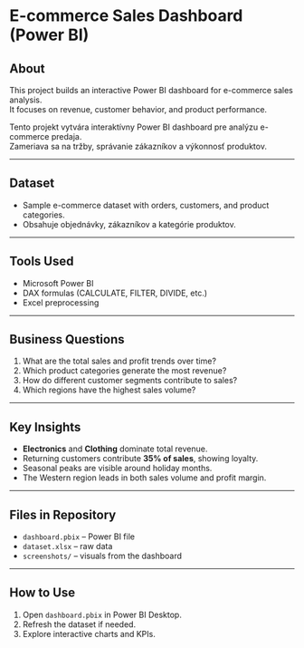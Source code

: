 # E-commerce Sales Dashboard (Power BI)

## About
This project builds an interactive Power BI dashboard for e-commerce sales analysis.  
It focuses on revenue, customer behavior, and product performance.  

Tento projekt vytvára interaktívny Power BI dashboard pre analýzu e-commerce predaja.  
Zameriava sa na tržby, správanie zákazníkov a výkonnosť produktov.  

---

## Dataset
- Sample e-commerce dataset with orders, customers, and product categories.  
- Obsahuje objednávky, zákazníkov a kategórie produktov.  

---

## Tools Used
- Microsoft Power BI  
- DAX formulas (CALCULATE, FILTER, DIVIDE, etc.)  
- Excel preprocessing  

---

## Business Questions
1. What are the total sales and profit trends over time?  
2. Which product categories generate the most revenue?  
3. How do different customer segments contribute to sales?  
4. Which regions have the highest sales volume?  

---

## Key Insights
- **Electronics** and **Clothing** dominate total revenue.  
- Returning customers contribute **35% of sales**, showing loyalty.  
- Seasonal peaks are visible around holiday months.  
- The Western region leads in both sales volume and profit margin.  

---

## Files in Repository
- `dashboard.pbix` – Power BI file  
- `dataset.xlsx` – raw data  
- `screenshots/` – visuals from the dashboard  

---

## How to Use
1. Open `dashboard.pbix` in Power BI Desktop.  
2. Refresh the dataset if needed.  
3. Explore interactive charts and KPIs.

